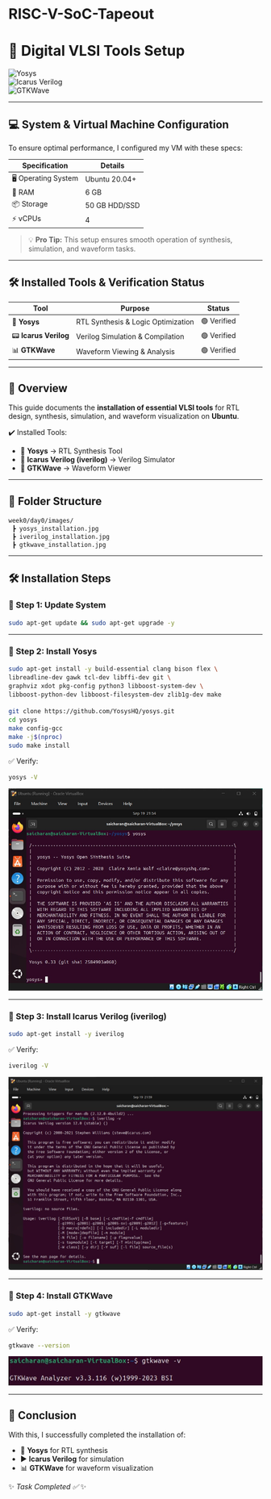 # RISC-V-SoC-Tapeout

# 🚀 Digital VLSI Tools Setup  

![Yosys](https://img.shields.io/badge/Yosys-Open--Source-blue?style=for-the-badge&logo=github)  
![Icarus Verilog](https://img.shields.io/badge/Icarus%20Verilog-Installed-green?style=for-the-badge&logo=verilog)  
![GTKWave](https://img.shields.io/badge/GTKWave-Waveform%20Viewer-orange?style=for-the-badge&logo=gnu)  

---

## 💻 System & Virtual Machine Configuration  

To ensure optimal performance, I configured my VM with these specs:  

| Specification      | Details        |  
|--------------------|----------------|  
| 🖥️ Operating System  | Ubuntu 20.04+  |  
| 💾 RAM              | 6 GB           |  
| 📦 Storage          | 50 GB HDD/SSD      |  
| ⚡ vCPUs            | 4              |  

> 💡 **Pro Tip:** This setup ensures smooth operation of synthesis, simulation, and waveform tasks.

---

## 🛠️ Installed Tools & Verification Status  

| Tool               | Purpose                          | Status         |  
|--------------------|----------------------------------|----------------|  
| 🧠 **Yosys**         | RTL Synthesis & Logic Optimization | 🟢 Verified  |  
| 📟 **Icarus Verilog**  | Verilog Simulation & Compilation  | 🟢 Verified  |  
| 📊 **GTKWave**       | Waveform Viewing & Analysis        | 🟢 Verified  |  

---


## 📌 Overview  
This guide documents the **installation of essential VLSI tools** for RTL design, synthesis, simulation, and waveform visualization on **Ubuntu**.  

✔️ Installed Tools:  
- 🔹 **Yosys** → RTL Synthesis Tool  
- 🔹 **Icarus Verilog (iverilog)** → Verilog Simulator  
- 🔹 **GTKWave** → Waveform Viewer  

---

## 📂 Folder Structure  
```
week0/day0/images/
 ┣ yosys_installation.jpg
 ┣ iverilog_installation.jpg
 ┣ gtkwave_installation.jpg
```

---

## 🛠️ Installation Steps  

### 🔹 Step 1: Update System  
```bash
sudo apt-get update && sudo apt-get upgrade -y
```

---

### 🔹 Step 2: Install Yosys  
```bash
sudo apt-get install -y build-essential clang bison flex \
libreadline-dev gawk tcl-dev libffi-dev git \
graphviz xdot pkg-config python3 libboost-system-dev \
libboost-python-dev libboost-filesystem-dev zlib1g-dev make

git clone https://github.com/YosysHQ/yosys.git
cd yosys
make config-gcc
make -j$(nproc)
sudo make install
```

✅ Verify:  
```bash
yosys -V
```
![Yosys Installed](week0/day0/images/yosys_installation.jpg)

---

### 🔹 Step 3: Install Icarus Verilog (iverilog)  
```bash
sudo apt-get install -y iverilog
```

✅ Verify:  
```bash
iverilog -V
```
![Icarus Verilog Installed](week0/day0/images/iverilog_installation.jpg)

---

### 🔹 Step 4: Install GTKWave  
```bash
sudo apt-get install -y gtkwave
```

✅ Verify:  
```bash
gtkwave --version
```
![GTKWave Installed](week0/day0/images/gtkwave_installation.jpg)

---

## 🎯 Conclusion  
With this, I successfully completed the installation of:  
- 📝 **Yosys** for RTL synthesis  
- ▶️ **Icarus Verilog** for simulation  
- 📊 **GTKWave** for waveform visualization  

✨  *Task Completed ✅*   ✨  



